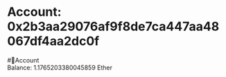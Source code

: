 
Account: 0x2b3aa29076af9f8de7ca447aa48067df4aa2dc0f
===================================================
  
#📜Account  
Balance: 1.1765203380045859 Ether